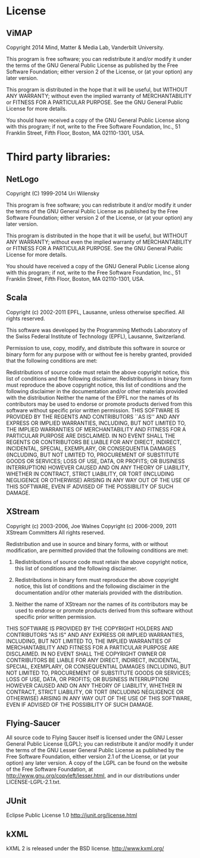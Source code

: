 
# License

## ViMAP
Copyright 2014 Mind, Matter & Media Lab, Vanderbilt University.

This program is free software; you can redistribute it and/or modify it under the terms of the GNU General Public 
License as published by the Free Software Foundation; either version 2 of the License, or (at your option) any 
later version.

This program is distributed in the hope that it will be useful, but WITHOUT ANY WARRANTY; without even the 
implied warranty of MERCHANTABILITY or FITNESS FOR A PARTICULAR PURPOSE. See the GNU General Public License for
 more details.

You should have received a copy of the GNU General Public License along with this program; if not, write to the 
Free Software Foundation, Inc., 51 Franklin Street, Fifth Floor, Boston, MA 02110-1301, USA.

# Third party libraries:

## NetLogo
Copyright (C) 1999-2014 Uri Wilensky

This program is free software; you can redistribute it and/or modify it under the terms of the GNU General Public 
License as published by the Free Software Foundation; either version 2 of the License, or (at your option) any 
later version.

This program is distributed in the hope that it will be useful, but WITHOUT ANY WARRANTY; without even the 
implied warranty of MERCHANTABILITY or FITNESS FOR A PARTICULAR PURPOSE. See the GNU General Public License for 
more details.

You should have received a copy of the GNU General Public License along with this program; if not, write to the 
Free Software Foundation, Inc., 51 Franklin Street, Fifth Floor, Boston, MA 02110-1301, USA.

## Scala

Copyright (c) 2002-2011 EPFL, Lausanne, unless otherwise specified. All rights reserved.

This software was developed by the Programming Methods Laboratory of the Swiss Federal Institute of Technology 
(EPFL), Lausanne, Switzerland.

Permission to use, copy, modify, and distribute this software in source or binary form for any purpose with or 
without fee is hereby granted, provided that the following conditions are met:

Redistributions of source code must retain the above copyright notice, this list of conditions and the following 
disclaimer.
Redistributions in binary form must reproduce the above copyright notice, this list of conditions and the following 
disclaimer in the documentation and/or other materials provided with the distribution
Neither the name of the EPFL nor the names of its contributors may be used to endorse or promote products derived 
from this software without specific prior written permission.
THIS SOFTWARE IS PROVIDED BY THE REGENTS AND CONTRIBUTORS ``AS IS'' AND ANY EXPRESS OR IMPLIED WARRANTIES, 
INCLUDING, BUT NOT LIMITED TO, THE IMPLIED WARRANTIES OF MERCHANTABILITY AND FITNESS FOR A PARTICULAR PURPOSE 
ARE DISCLAIMED. IN NO EVENT SHALL THE REGENTS OR CONTRIBUTORS BE LIABLE FOR ANY DIRECT, INDIRECT, INCIDENTAL, 
SPECIAL, EXEMPLARY, OR CONSEQUENTIA DAMAGES (INCLUDING, BUT NOT LIMITED TO, PROCUREMENT OF SUBSTITUTE GOODS OR 
SERVICES; LOSS OF USE, DATA, OR PROFITS; OR BUSINESS INTERRUPTION) HOWEVER CAUSED AND ON ANY THEORY OF LIABILITY, 
WHETHER IN CONTRACT, STRICT LIABILITY, OR TORT (INCLUDING NEGLIGENCE OR OTHERWISE) ARISING IN ANY WAY OUT OF THE 
USE OF THIS SOFTWARE, EVEN IF ADVISED OF THE POSSIBILITY OF SUCH DAMAGE.

## XStream

Copyright (c) 2003-2006, Joe Walnes
Copyright (c) 2006-2009, 2011 XStream Committers
All rights reserved.

Redistribution and use in source and binary forms, with or without
modification, are permitted provided that the following conditions are met:

1. Redistributions of source code must retain the above copyright notice, this list of
conditions and the following disclaimer.

2. Redistributions in binary form must reproduce the above copyright notice, this list of
conditions and the following disclaimer in the documentation and/or other materials provided
with the distribution.

3. Neither the name of XStream nor the names of its contributors may be used to endorse
or promote products derived from this software without specific prior written
permission.

THIS SOFTWARE IS PROVIDED BY THE COPYRIGHT HOLDERS AND CONTRIBUTORS "AS IS" AND ANY
EXPRESS OR IMPLIED WARRANTIES, INCLUDING, BUT NOT LIMITED TO, THE IMPLIED WARRANTIES
OF MERCHANTABILITY AND FITNESS FOR A PARTICULAR PURPOSE ARE DISCLAIMED. IN NO EVENT
SHALL THE COPYRIGHT OWNER OR CONTRIBUTORS BE LIABLE FOR ANY DIRECT, INDIRECT,
INCIDENTAL, SPECIAL, EXEMPLARY, OR CONSEQUENTIAL DAMAGES (INCLUDING, BUT NOT LIMITED
TO, PROCUREMENT OF SUBSTITUTE GOODS OR SERVICES; LOSS OF USE, DATA, OR PROFITS; OR
BUSINESS INTERRUPTION) HOWEVER CAUSED AND ON ANY THEORY OF LIABILITY, WHETHER IN
CONTRACT, STRICT LIABILITY, OR TORT (INCLUDING NEGLIGENCE OR OTHERWISE) ARISING IN ANY
WAY OUT OF THE USE OF THIS SOFTWARE, EVEN IF ADVISED OF THE POSSIBILITY OF SUCH
DAMAGE.

## Flying-Saucer

All source code to Flying Saucer itself is licensed under the GNU Lesser General
Public License (LGPL); you can redistribute it and/or modify it under the terms
of the GNU Lesser General Public License as published by the Free Software
Foundation, either version 2.1 of the License, or (at your option) any later version.
A copy of the LGPL can be found
on the website of the Free Software Foundation, at 
http://www.gnu.org/copyleft/lesser.html, and in our distributions under
LICENSE-LGPL-2.1.txt.

## JUnit

Eclipse Public License 1.0
http://junit.org/license.html

## kXML

kXML 2 is released under the BSD license.
http://www.kxml.org/
